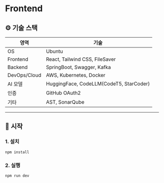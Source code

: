 # Frontend

## ⚙️ 기술 스택

| 영역 | 기술 |
|------|------|
| OS | Ubuntu |
| Frontend | React, Tailwind CSS, FileSaver |
| Backend | SpringBoot, Swagger, Kafka |
| DevOps/Cloud | AWS, Kubernetes, Docker |
| AI 모델 | HuggingFace, CodeLLM(CodeT5, StarCoder) |
| 인증 | GitHub OAuth2 |
| 기타 | AST, SonarQube |

---

## 🚀 시작

### 1. 설치

```
npm install
```
### 2. 실행
```
npm run dev
```